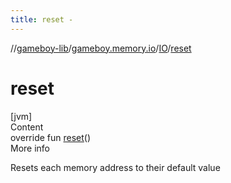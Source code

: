 ```yaml
---
title: reset -
---
```

//[gameboy-lib](../../index.md)/[gameboy.memory.io](../index.md)/[IO](index.md)/[reset](reset.md)



# reset  
[jvm]  
Content  
override fun [reset](reset.md)()  
More info  


Resets each memory address to their default value

  



